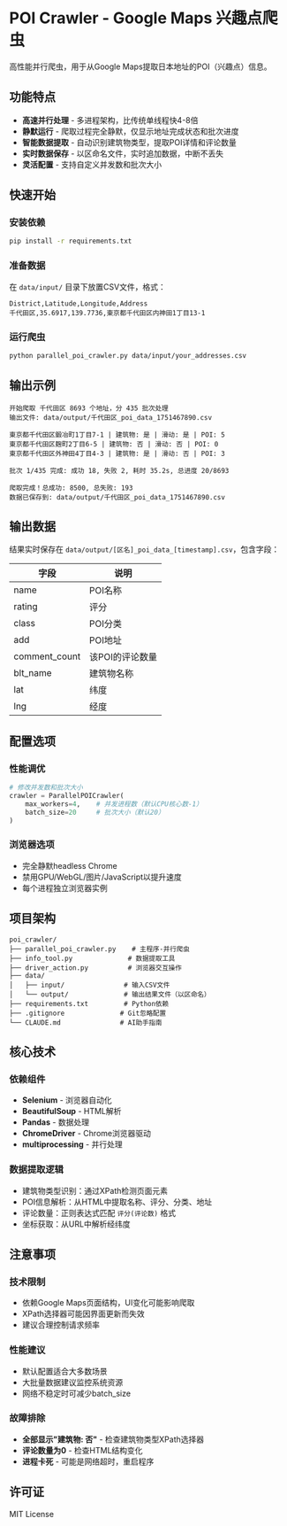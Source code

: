 # POI Crawler - Google Maps 兴趣点爬虫

高性能并行爬虫，用于从Google Maps提取日本地址的POI（兴趣点）信息。

## 功能特点

- **高速并行处理** - 多进程架构，比传统单线程快4-8倍
- **静默运行** - 爬取过程完全静默，仅显示地址完成状态和批次进度
- **智能数据提取** - 自动识别建筑物类型，提取POI详情和评论数量
- **实时数据保存** - 以区命名文件，实时追加数据，中断不丢失
- **灵活配置** - 支持自定义并发数和批次大小

## 快速开始

### 安装依赖
```bash
pip install -r requirements.txt
```

### 准备数据
在 `data/input/` 目录下放置CSV文件，格式：
```csv
District,Latitude,Longitude,Address
千代田区,35.6917,139.7736,東京都千代田区内神田1丁目13-1
```

### 运行爬虫
```bash
python parallel_poi_crawler.py data/input/your_addresses.csv
```

## 输出示例

```
开始爬取 千代田区 8693 个地址，分 435 批次处理
输出文件: data/output/千代田区_poi_data_1751467890.csv

東京都千代田区鍛冶町1丁目7-1 | 建筑物: 是 | 滑动: 是 | POI: 5
東京都千代田区麹町2丁目6-5 | 建筑物: 否 | 滑动: 否 | POI: 0
東京都千代田区外神田4丁目4-3 | 建筑物: 是 | 滑动: 否 | POI: 3

批次 1/435 完成: 成功 18, 失败 2, 耗时 35.2s, 总进度 20/8693

爬取完成！总成功: 8500, 总失败: 193
数据已保存到: data/output/千代田区_poi_data_1751467890.csv
```

## 输出数据

结果实时保存在 `data/output/[区名]_poi_data_[timestamp].csv`，包含字段：

| 字段 | 说明 |
|------|------|
| name | POI名称 |
| rating | 评分 |
| class | POI分类 |
| add | POI地址 |
| comment_count | 该POI的评论数量 |
| blt_name | 建筑物名称 |
| lat | 纬度 |
| lng | 经度 |

## 配置选项

### 性能调优
```python
# 修改并发数和批次大小
crawler = ParallelPOICrawler(
    max_workers=4,    # 并发进程数（默认CPU核心数-1）
    batch_size=20     # 批次大小（默认20）
)
```

### 浏览器选项
- 完全静默headless Chrome
- 禁用GPU/WebGL/图片/JavaScript以提升速度
- 每个进程独立浏览器实例

## 项目架构

```
poi_crawler/
├── parallel_poi_crawler.py    # 主程序-并行爬虫
├── info_tool.py              # 数据提取工具
├── driver_action.py          # 浏览器交互操作
├── data/
│   ├── input/               # 输入CSV文件
│   └── output/              # 输出结果文件（以区命名）
├── requirements.txt         # Python依赖
├── .gitignore              # Git忽略配置
└── CLAUDE.md               # AI助手指南
```

## 核心技术

### 依赖组件
- **Selenium** - 浏览器自动化
- **BeautifulSoup** - HTML解析  
- **Pandas** - 数据处理
- **ChromeDriver** - Chrome浏览器驱动
- **multiprocessing** - 并行处理

### 数据提取逻辑
- 建筑物类型识别：通过XPath检测页面元素
- POI信息解析：从HTML中提取名称、评分、分类、地址
- 评论数量：正则表达式匹配 `评分(评论数)` 格式
- 坐标获取：从URL中解析经纬度

## 注意事项

### 技术限制
- 依赖Google Maps页面结构，UI变化可能影响爬取
- XPath选择器可能因界面更新而失效
- 建议合理控制请求频率

### 性能建议  
- 默认配置适合大多数场景
- 大批量数据建议监控系统资源
- 网络不稳定时可减少batch_size

### 故障排除
- **全部显示"建筑物: 否"** - 检查建筑物类型XPath选择器
- **评论数量为0** - 检查HTML结构变化
- **进程卡死** - 可能是网络超时，重启程序

## 许可证

MIT License